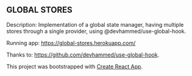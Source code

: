 ## GLOBAL STORES

Description: Implementation of a global state manager, having multiple stores through a single provider, using @devhammed/use-global-hook.

Running app: https://global-stores.herokuapp.com/

Thanks to: https://github.com/devhammed/use-global-hook.

This project was bootstrapped with [Create React App](https://github.com/facebook/create-react-app).
